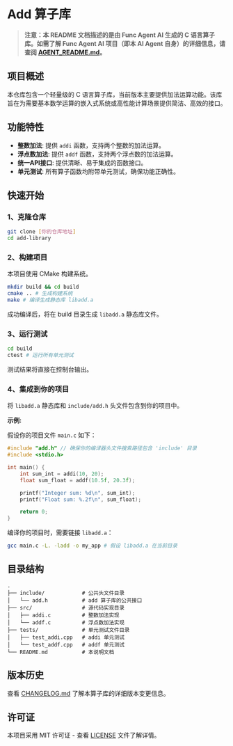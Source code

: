 # Add 算子库

> **注意：本 README 文档描述的是由 Func Agent AI 生成的 C 语言算子库。如需了解 Func Agent AI 项目（即本 AI Agent 自身）的详细信息，请查阅 [AGENT_README.md](AGENT_README.md)。**


## 项目概述

本仓库包含一个轻量级的 C 语言算子库，当前版本主要提供加法运算功能。该库旨在为需要基本数学运算的嵌入式系统或高性能计算场景提供简洁、高效的接口。

## 功能特性

- **整数加法**: 提供 `addi` 函数，支持两个整数的加法运算。
- **浮点数加法**: 提供 `addf` 函数，支持两个浮点数的加法运算。
- **统一API接口**: 提供清晰、易于集成的函数接口。
- **单元测试**: 所有算子函数均附带单元测试，确保功能正确性。

## 快速开始

### 1、克隆仓库

```bash
git clone [你的仓库地址]
cd add-library
````

### 2、构建项目

本项目使用 CMake 构建系统。

```bash
mkdir build && cd build
cmake .. # 生成构建系统
make # 编译生成静态库 libadd.a
```

成功编译后，将在 build 目录生成 `libadd.a` 静态库文件。

### 3、运行测试

```bash
cd build
ctest # 运行所有单元测试
```

测试结果将直接在控制台输出。

### 4、集成到你的项目

将 `libadd.a` 静态库和 `include/add.h` 头文件包含到你的项目中。

**示例:**

假设你的项目文件 `main.c` 如下：

```c
#include "add.h" // 确保你的编译器头文件搜索路径包含 'include' 目录
#include <stdio.h>

int main() {
    int sum_int = addi(10, 20);
    float sum_float = addf(10.5f, 20.3f);

    printf("Integer sum: %d\n", sum_int);
    printf("Float sum: %.2f\n", sum_float);

    return 0;
}
```

编译你的项目时，需要链接 `libadd.a`：

```bash
gcc main.c -L. -ladd -o my_app # 假设 libadd.a 在当前目录
```

## 目录结构

```
.
├── include/            # 公共头文件目录
│   └── add.h           # add 算子库的公共接口
├── src/                # 源代码实现目录
│   ├── addi.c          # 整数加法实现
│   └── addf.c          # 浮点数加法实现
├── tests/              # 单元测试文件目录
│   ├── test_addi.cpp   # addi 单元测试
│   └── test_addf.cpp   # addf 单元测试
└── README.md           # 本说明文档
```

## 版本历史

查看 [CHANGELOG.md](CHANGELOG.md) 了解本算子库的详细版本变更信息。

## 许可证

本项目采用 MIT 许可证 - 查看 [LICENSE](https://www.google.com/search?q=LICENSE) 文件了解详情。
